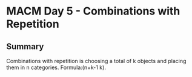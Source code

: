 # MACM Day 5 - Combinations with Repetition

## Summary
Combinations with repetition is choosing a total of k objects and placing them in n categories. Formula:(n+k-1   k).

